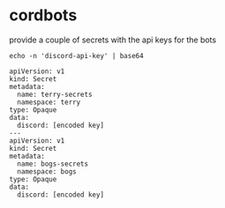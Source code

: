 # cordbots
provide a couple of secrets with the api keys for the bots

`echo -n 'discord-api-key' | base64`

```
apiVersion: v1
kind: Secret
metadata:
  name: terry-secrets
  namespace: terry
type: Opaque
data:
  discord: [encoded key]
---
apiVersion: v1
kind: Secret
metadata:
  name: bogs-secrets
  namespace: bogs
type: Opaque
data:
  discord: [encoded key]
```

